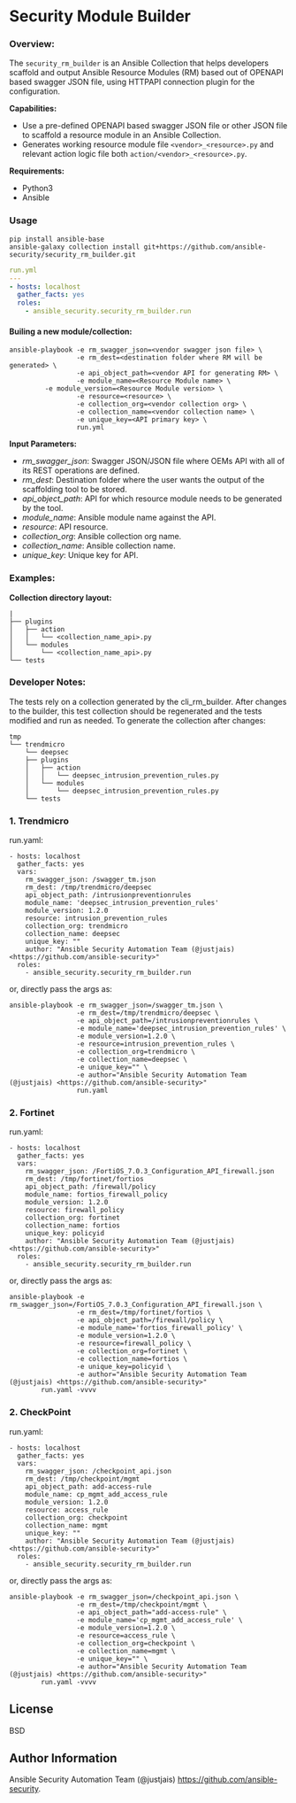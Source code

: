 Security Module Builder
=======================

### Overview:

The `security_rm_builder` is an Ansible Collection that helps developers scaffold and output Ansible Resource Modules (RM) based out of OPENAPI based swagger JSON file, using HTTPAPI connection plugin for the configuration.

**Capabilities:**

- Use a pre-defined OPENAPI based swagger JSON file or other JSON file to scaffold a resource module in an Ansible Collection.
- Generates working resource module file `<vendor>_<resource>.py` and relevant action logic file both `action/<vendor>_<resource>.py`.

**Requirements:**
- Python3
- Ansible

### Usage

```
pip install ansible-base
ansible-galaxy collection install git+https://github.com/ansible-security/security_rm_builder.git
```

```yaml
run.yml
---
- hosts: localhost
  gather_facts: yes
  roles:
    - ansible_security.security_rm_builder.run
```

#### Builing a new module/collection:
```
ansible-playbook -e rm_swagger_json=<vendor swagger json file> \
                 -e rm_dest=<destination folder where RM will be generated> \
                 -e api_object_path=<vendor API for generating RM> \
                 -e module_name=<Resource Module name> \
		 -e module_version=<Resource Module version> \
                 -e resource=<resource> \
                 -e collection_org=<vendor collection org> \
                 -e collection_name=<vendor collection name> \
                 -e unique_key=<API primary key> \
                 run.yml
```

**Input Parameters:**

- *rm_swagger_json*: Swagger JSON/JSON file where OEMs API with all of its REST operations are defined.
- *rm_dest*: Destination folder where the user wants the output of the scaffolding tool to be stored.
- *api_object_path*: API for which resource module needs to be generated by the tool.
- *module_name*: Ansible module name against the API.
- *resource*: API resource.
- *collection_org*: Ansible collection org name.
- *collection_name*: Ansible collection name.
- *unique_key*: Unique key for API.


### Examples:

**Collection directory layout:**

```
|
├── plugins
│   ├── action
│   │   └── <collection_name_api>.py
│   └── modules
│       └── <collection_name_api>.py
└── tests
```

### Developer Notes:

The tests rely on a collection generated by the cli_rm_builder.
After changes to the builder, this test collection should be regenerated and the tests modified and run as needed.
To generate the collection after changes:

```
tmp
└── trendmicro
    └── deepsec
	├── plugins
	│   ├── action
	│   │   └── deepsec_intrusion_prevention_rules.py
	│   └── modules
	│       └── deepsec_intrusion_prevention_rules.py
	└── tests
```

### 1. Trendmicro

run.yaml:
```
- hosts: localhost
  gather_facts: yes
  vars:
    rm_swagger_json: /swagger_tm.json
    rm_dest: /tmp/trendmicro/deepsec
    api_object_path: /intrusionpreventionrules
    module_name: 'deepsec_intrusion_prevention_rules'
    module_version: 1.2.0
    resource: intrusion_prevention_rules
    collection_org: trendmicro
    collection_name: deepsec
    unique_key: ""
    author: "Ansible Security Automation Team (@justjais) <https://github.com/ansible-security>"
  roles:
    - ansible_security.security_rm_builder.run
```

or, directly pass the args as:
```
ansible-playbook -e rm_swagger_json=/swagger_tm.json \
                 -e rm_dest=/tmp/trendmicro/deepsec \
                 -e api_object_path=/intrusionpreventionrules \
                 -e module_name='deepsec_intrusion_prevention_rules' \
                 -e module_version=1.2.0 \
                 -e resource=intrusion_prevention_rules \
                 -e collection_org=trendmicro \
                 -e collection_name=deepsec \
                 -e unique_key="" \
                 -e author="Ansible Security Automation Team (@justjais) <https://github.com/ansible-security>"
                 run.yaml
```

### 2. Fortinet

run.yaml:
```
- hosts: localhost
  gather_facts: yes
  vars:
    rm_swagger_json: /FortiOS_7.0.3_Configuration_API_firewall.json
    rm_dest: /tmp/fortinet/fortios
    api_object_path: /firewall/policy
    module_name: fortios_firewall_policy
    module_version: 1.2.0
    resource: firewall_policy
    collection_org: fortinet
    collection_name: fortios
    unique_key: policyid
    author: "Ansible Security Automation Team (@justjais) <https://github.com/ansible-security>"
  roles:
    - ansible_security.security_rm_builder.run
```

or, directly pass the args as:
```
ansible-playbook -e rm_swagger_json=/FortiOS_7.0.3_Configuration_API_firewall.json \
                 -e rm_dest=/tmp/fortinet/fortios \
                 -e api_object_path=/firewall/policy \
                 -e module_name='fortios_firewall_policy' \
                 -e module_version=1.2.0 \
                 -e resource=firewall_policy \
                 -e collection_org=fortinet \
                 -e collection_name=fortios \
                 -e unique_key=policyid \
                 -e author="Ansible Security Automation Team (@justjais) <https://github.com/ansible-security>"
		run.yaml -vvvv
```

### 2. CheckPoint

run.yaml:
```
- hosts: localhost
  gather_facts: yes
  vars:
    rm_swagger_json: /checkpoint_api.json
    rm_dest: /tmp/checkpoint/mgmt
    api_object_path: add-access-rule
    module_name: cp_mgmt_add_access_rule
    module_version: 1.2.0
    resource: access_rule
    collection_org: checkpoint
    collection_name: mgmt
    unique_key: ""
    author: "Ansible Security Automation Team (@justjais) <https://github.com/ansible-security>"
  roles:
    - ansible_security.security_rm_builder.run
```

or, directly pass the args as:
```
ansible-playbook -e rm_swagger_json=/checkpoint_api.json \
                 -e rm_dest=/tmp/checkpoint/mgmt \
                 -e api_object_path="add-access-rule" \
                 -e module_name='cp_mgmt_add_access_rule' \
                 -e module_version=1.2.0 \
                 -e resource=access_rule \
                 -e collection_org=checkpoint \
                 -e collection_name=mgmt \
                 -e unique_key="" \
                 -e author="Ansible Security Automation Team (@justjais) <https://github.com/ansible-security>"
		run.yaml -vvvv
```

License
-------

BSD

Author Information
------------------

Ansible Security Automation Team (@justjais) <https://github.com/ansible-security>.

